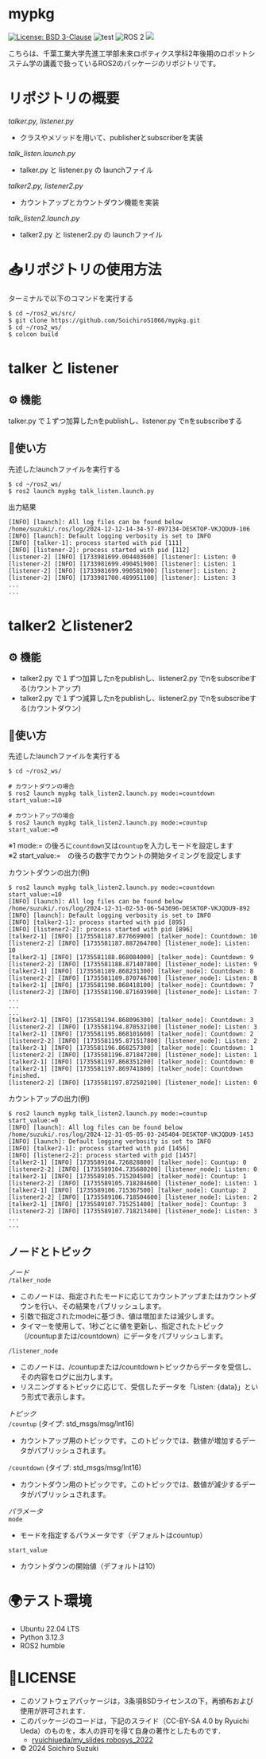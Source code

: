# mypkg
[![License: BSD 3-Clause](https://img.shields.io/badge/License-BSD%203--Clause-blue.svg)](https://opensource.org/licenses/BSD-3-Clause)
![test](https://github.com/SoichiroS1066/mypkg/actions/workflows/test2.yml/badge.svg)
<img src="https://img.shields.io/badge/ROS%202-00A1A7.svg?logo=ros&logoColor=white&style=for-the-badge" alt="ROS 2">
<img src="https://img.shields.io/badge/-Python-yellow.svg?logo=python&style=for-the-badge">


こちらは、千葉工業大学先進工学部未来ロボティクス学科2年後期のロボットシステム学の講義で扱っているROS2のパッケージのリポジトリです。

# リポジトリの概要
*talker.py, listener.py*
- クラスやメソッドを用いて、publisherとsubscriberを実装

*talk_listen.launch.py*
- talker.py と listener.py の launchファイル

*talker2.py, listener2.py*
- カウントアップとカウントダウン機能を実装

*talk_listen2.launch.py*
- talker2.py と listener2.py の launchファイル

# 📥リポジトリの使用方法

ターミナルで以下のコマンドを実行する
```
$ cd ~/ros2_ws/src/
$ git clone https://github.com/SoichiroS1066/mypkg.git
$ cd ~/ros2_ws/
$ colcon build
```

# talker と listener

## ⚙️ 機能

talker.py で１ずつ加算したnをpublishし、listener.py でnをsubscribeする

## 📝使い方
先述したlaunchファイルを実行する
```
$ cd ~/ros2_ws/
$ ros2 launch mypkg talk_listen.launch.py
```  
出力結果
```
[INFO] [launch]: All log files can be found below /home/suzuki/.ros/log/2024-12-12-14-34-57-897134-DESKTOP-VKJQDU9-106
[INFO] [launch]: Default logging verbosity is set to INFO
[INFO] [talker-1]: process started with pid [111]
[INFO] [listener-2]: process started with pid [112]
[listener-2] [INFO] [1733981699.004403600] [listener]: Listen: 0
[listener-2] [INFO] [1733981699.490451900] [listener]: Listen: 1
[listener-2] [INFO] [1733981699.990581900] [listener]: Listen: 2
[listener-2] [INFO] [1733981700.489951100] [listener]: Listen: 3
...
...
```  

# talker2 とlistener2

## ⚙️ 機能
- talker2.py で１ずつ加算したnをpublishし、listener2.py でnをsubscribeする(カウントアップ)   
- talker2.py で１ずつ減算したnをpublishし、listener2.py でnをsubscribeする(カウントダウン)   

## 📝使い方
先述したlaunchファイルを実行する
```
$ cd ~/ros2_ws/
   
# カウントダウンの場合   
$ ros2 launch mypkg talk_listen2.launch.py mode:=countdown start_value:=10   
   
# カウントアップの場合   
$ ros2 launch mypkg talk_listen2.launch.py mode:=countup start_value:=0   
```   
※1 mode:= の後ろに`countdown`又は`countup`を入力しモードを設定します   
※2 start_value:=　の後ろの数字でカウントの開始タイミングを設定します   
   
カウントダウンの出力(例)
```
$ ros2 launch mypkg talk_listen2.launch.py mode:=countdown start_value:=10
[INFO] [launch]: All log files can be found below /home/suzuki/.ros/log/2024-12-31-02-53-06-543696-DESKTOP-VKJQDU9-892
[INFO] [launch]: Default logging verbosity is set to INFO
[INFO] [talker2-1]: process started with pid [895]
[INFO] [listener2-2]: process started with pid [896]
[talker2-1] [INFO] [1735581187.877669900] [talker_node]: Countdown: 10
[listener2-2] [INFO] [1735581187.887264700] [listener_node]: Listen: 10
[talker2-1] [INFO] [1735581188.868084000] [talker_node]: Countdown: 9
[listener2-2] [INFO] [1735581188.871407800] [listener_node]: Listen: 9
[talker2-1] [INFO] [1735581189.868231300] [talker_node]: Countdown: 8
[listener2-2] [INFO] [1735581189.870746700] [listener_node]: Listen: 8
[talker2-1] [INFO] [1735581190.868418100] [talker_node]: Countdown: 7
[listener2-2] [INFO] [1735581190.871693900] [listener_node]: Listen: 7
...
...
...
[talker2-1] [INFO] [1735581194.868096300] [talker_node]: Countdown: 3
[listener2-2] [INFO] [1735581194.870532100] [listener_node]: Listen: 3
[talker2-1] [INFO] [1735581195.868101600] [talker_node]: Countdown: 2
[listener2-2] [INFO] [1735581195.871517800] [listener_node]: Listen: 2
[talker2-1] [INFO] [1735581196.868257300] [talker_node]: Countdown: 1
[listener2-2] [INFO] [1735581196.871847200] [listener_node]: Listen: 1
[talker2-1] [INFO] [1735581197.868351200] [talker_node]: Countdown: 0
[talker2-1] [INFO] [1735581197.869741800] [talker_node]: Countdown finished.
[listener2-2] [INFO] [1735581197.872502100] [listener_node]: Listen: 0
```
   
カウントアップの出力(例)   
```
$ ros2 launch mypkg talk_listen2.launch.py mode:=countup start_value:=0
[INFO] [launch]: All log files can be found below /home/suzuki/.ros/log/2024-12-31-05-05-03-245404-DESKTOP-VKJQDU9-1453
[INFO] [launch]: Default logging verbosity is set to INFO
[INFO] [talker2-1]: process started with pid [1456]
[INFO] [listener2-2]: process started with pid [1457]
[talker2-1] [INFO] [1735589104.726828800] [talker_node]: Countup: 0
[listener2-2] [INFO] [1735589104.735680200] [listener_node]: Listen: 0
[talker2-1] [INFO] [1735589105.715204500] [talker_node]: Countup: 1
[listener2-2] [INFO] [1735589105.718284600] [listener_node]: Listen: 1
[talker2-1] [INFO] [1735589106.715367500] [talker_node]: Countup: 2
[listener2-2] [INFO] [1735589106.718504600] [listener_node]: Listen: 2
[talker2-1] [INFO] [1735589107.715251400] [talker_node]: Countup: 3
[listener2-2] [INFO] [1735589107.718213400] [listener_node]: Listen: 3
...
...
```   


## ノードとトピック
*ノード*   
`/talker_node`   
- このノードは、指定されたモードに応じてカウントアップまたはカウントダウンを行い、その結果をパブリッシュします。   
- 引数で指定されたmodeに基づき、値は増加または減少します。   
- タイマーを使用して、1秒ごとに値を更新し、指定されたトピック（/countupまたは/countdown）にデータをパブリッシュします。   
   
`/listener_node`   
- このノードは、/countupまたは/countdownトピックからデータを受信し、その内容をログに出力します。   
- リスニングするトピックに応じて、受信したデータを「Listen: {data}」という形式で表示します。   
   
*トピック*   
`/countup` (タイプ: std_msgs/msg/Int16)   
- カウントアップ用のトピックです。このトピックでは、数値が増加するデータがパブリッシュされます。

`/countdown` (タイプ: std_msgs/msg/Int16)   
- カウントダウン用のトピックです。このトピックでは、数値が減少するデータがパブリッシュされます。  

*パラメータ*   
`mode`  
- モードを指定するパラメータです（デフォルトはcountup）

`start_value`   
- カウントダウンの開始値（デフォルトは10）

# 🌍テスト環境
- Ubuntu 22.04 LTS
- Python 3.12.3
- ROS2 humble

# 📄LICENSE

- このソフトウェアパッケージは，3条項BSDライセンスの下，再頒布および使用が許可されます．
- このパッケージのコードは，下記のスライド（CC-BY-SA 4.0 by Ryuichi Ueda）のものを，本人の許可を得て自身の著作としたものです．
    - [ryuichiueda/my_slides robosys_2022](https://github.com/ryuichiueda/my_slides/tree/master/robosys_2024)
- © 2024 Soichiro Suzuki
